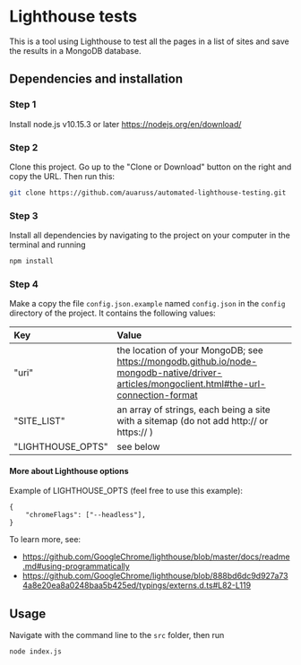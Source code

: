 # Lighthouse tests

This is a tool using Lighthouse to test all the pages in a list of sites and save the results in a MongoDB database.

## Dependencies and installation

### Step 1
Install node.js v10.15.3 or later https://nodejs.org/en/download/

### Step 2
Clone this project. Go up to the "Clone or Download" button on the right and copy the URL. Then run this:
```bash
git clone https://github.com/auaruss/automated-lighthouse-testing.git
```

### Step 3
Install all dependencies by navigating to the project on your computer in the terminal and running
```bash
npm install
```

### Step 4
Make a copy the file `config.json.example` named `config.json` in the `config` directory of the project.
It contains the following values:

| Key | Value |
| :--- | :------ |
| "uri"             | the location of your MongoDB; see https://mongodb.github.io/node-mongodb-native/driver-articles/mongoclient.html#the-url-connection-format |
| "SITE_LIST"       | an array of strings, each being a site with a sitemap (do not add http:// or https:// )     |
| "LIGHTHOUSE_OPTS" | see below                                                  |

#### More about Lighthouse options
Example of LIGHTHOUSE_OPTS (feel free to use this example):

    {
        "chromeFlags": ["--headless"],
    }

To learn more, see:
- https://github.com/GoogleChrome/lighthouse/blob/master/docs/readme.md#using-programmatically
- https://github.com/GoogleChrome/lighthouse/blob/888bd6dc9d927a734a8e20ea8a0248baa5b425ed/typings/externs.d.ts#L82-L119

## Usage
Navigate with the command line to the `src` folder, then run
```bash
node index.js
```
